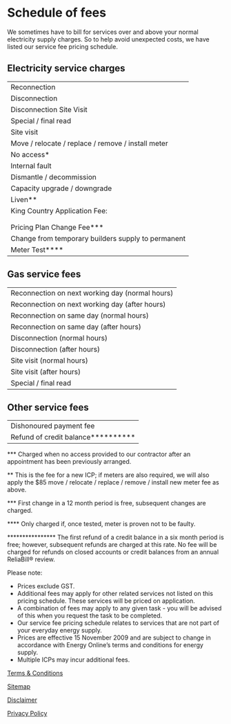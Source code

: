 # Schedule of fees
<p- class="intro">We sometimes have to bill for services over and above your normal electricity supply charges. So to help avoid unexpected costs, we have listed our service fee pricing schedule.</p>

## Electricity service charges

 | | 
 |-------------------- | 
 | Reconnection	 | $50.00 | 
 | Disconnection	 | $50.00 |  
 | Disconnection Site Visit	 | $50.00 | 
 | Special / final read	 | $17.00 | 
 | Site visit	 | $75.00 | 
 | Move / relocate / replace / remove / install meter	 | $85.00 | 
 | No access*	 | $55.00 | 
  | Internal fault	 | $110.00 | 
 | Dismantle / decommission	 | $85.00 | 
 | Capacity upgrade / downgrade	 | $140.00 | 
 | Liven**	 | $90.00 | 
 | King Country Application Fee: | 
    |     ·  New Customer	 | $86.00 | 
       |  ·  Existing Customer	 | $42.00 | 
 | Pricing Plan Change Fee***	 | $18.00 | 
 | Change from temporary builders supply to permanent	 | $120.00 | 
 | Meter Test****	 | 150.00 | 
 
 
## Gas service fees
 
 | | 
 |-------------------- |
 |Reconnection on next working day (normal hours)	 |$140.00 |
 |Reconnection on next working day (after hours)	 |$180.00
 |Reconnection on same day (normal hours) |	$175.00 |
 |Reconnection on same day (after hours) |	$225.00 |
 |Disconnection (normal hours) |	$80.00 |
 |Disconnection (after hours) |	$120.00 |
 |Site visit (normal hours) |	$80.00 |
 |Site visit (after hours) |	$115.00 |
 |Special / final read |	$17.00 |
 
 ## Other service fees
 | | 
 | ----------------------| 
 |Dishonoured payment fee |	$8.00 |
 | Refund of credit balance**********	 |$5.00 |

*** Charged when no access provided to our contractor after an appointment has been previously arranged.

** This is the fee for a new ICP; if meters are also required, we will also apply the $85 move / relocate / replace / remove / install new meter fee as above.

*** First change in a 12 month period is free, subsequent changes are charged.

**** Only charged if, once tested, meter is proven not to be faulty.

**************** The first refund of a credit balance in a six month period is free; however, subsequent refunds are charged at this rate. No fee will be charged for refunds on closed accounts or credit balances from an annual ReliaBill® review.

Please note:
- Prices exclude GST.
- Additional fees may apply for other related services not listed on this pricing schedule. These services will be priced on application.
- A combination of fees may apply to any given task - you will be advised of this when you request the task to be completed.
- Our service fee pricing schedule relates to services that are not part of your everyday energy supply.
- Prices are effective 15 November 2009 and are subject to change in accordance with Energy Online’s terms and conditions for energy supply.
- Multiple ICPs may incur additional fees.

[Terms & Conditions](http://www.energyonline.co.nz/terms)

[Sitemap](http://www.energyonline.co.nz/home/site_map)

[Disclaimer](http://www.energyonline.co.nz/home/site_map/disclaimer)

[Privacy Policy](http://www.energyonline.co.nz/home/site_map/privacy_policy)










